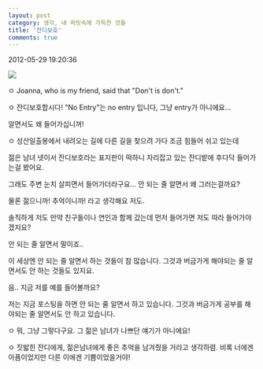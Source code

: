 ```yaml
---
layout: post
category: 생각, 내 머릿속에 가득찬 것들
title: '잔디보호'
comments: true
---
```


2012-05-29 19:20:36


  

![][link0]

  

ㅇ Joanna, who is my friend, said that "Don't is don't."

  

  

ㅇ 잔디보호합시다! "No Entry"는 no entry 입니다, 그냥 entry가 아니에요...

  

   알면서도 왜 들어가십니꺼!

  

  

ㅇ 성산일출봉에서 내려오는 길에 다른 길을 찾으려 가다 조금 힘들어 쉬고 있는데

  

젊은 남녀 넷이서 잔디보호라는 표지판이 떡하니 자리잡고 있는 잔디밭에 후다닥 들어가는걸 봤어요.

  

그래도 주변 눈치 살피면서 들어가더라구요... 안 되는 줄 알면서 왜 그러는걸까요?

  

물론 젊으니까! 추억이니까! 라고 생각해요 저도.

  

솔직하게 저도 만약 친구들이나 연인과 함께 갔는데 먼저 들어가면 저도 따라 들어가야겠지요?

  

안 되는 줄 알면서 말이죠..

  

이 세상엔 안 되는 줄 알면서 하는 것들이 참 많습니다. 그것과 버금가게 해야되는 줄 알면서도 안 하는 것들도 있지요.

  

음.. 지금 저를 예를 들어볼까요?

  

저는 지금 포스팅을 하면 안 되는 줄 알면서 하고 있습니다. 그것과 버금가게 공부를 해야되는 줄 알면서도 안 하고 있습니다.

  

  

ㅇ 뭐, 그냥 그렇다구요. 그 젊은 남녀가 나쁘단 얘기가 아니에요!

  

  

ㅇ 짓밟힌 잔디에게, 젊은남녀에게 좋은 추억을 남겨줬을 거라고 생각하렴. 비록 너에겐 아픔이었지만 다른 이에겐 기쁨이었을거야!


[link0]:https://t1.daumcdn.net/cfile/tistory/17383C4D4FC4A11427
